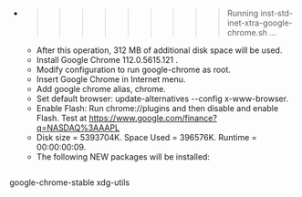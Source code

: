 * >>>>>>>>> Running inst-std-inet-xtra-google-chrome.sh ...
  * After this operation, 312 MB of additional disk space will be used.
  * Install Google Chrome 112.0.5615.121 .
  * Modify configuration to run google-chrome as root.
  * Insert Google Chrome in Internet menu.
  * Add google chrome alias, chrome.
  * Set default browser: update-alternatives --config x-www-browser.
  * Enable Flash: Run chrome://plugins and then disable and enable Flash. Test at https://www.google.com/finance?q=NASDAQ%3AAAPL
  * Disk size = 5393704K. Space Used = 396576K. Runtime = 00:00:00:09.
  * The following NEW packages will be installed:
  ```bash
google-chrome-stable xdg-utils
  ```
